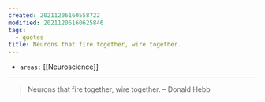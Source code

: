 ```yaml
---
created: 20211206160558722
modified: 20211206160625846
tags:
  - quotes
title: Neurons that fire together, wire together.
---
```


- `areas:` [[Neuroscience]]

---

> Neurons that fire together, wire together. – Donald Hebb
